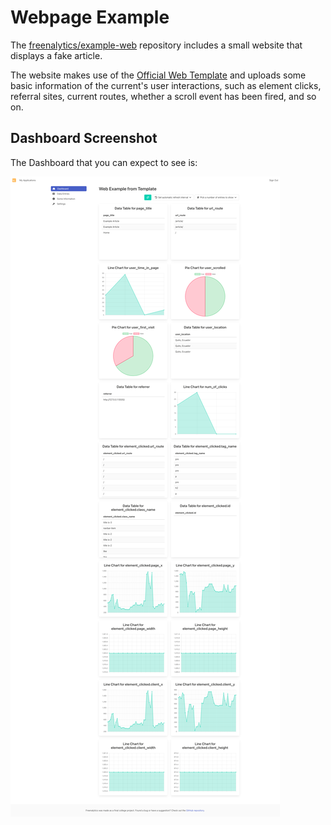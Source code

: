 # Webpage Example

The [freenalytics/example-web](https://github.com/freenalytics/example-web) repository includes a small website that displays
a fake article.

The website makes use of the [Official Web Template](../official-templates/web-template.md) and uploads some basic information
of the current's user interactions, such as element clicks, referral sites, current routes, whether a scroll event has been
fired, and so on.

## Dashboard Screenshot

The Dashboard that you can expect to see is:

![dashboard](../assets/home/web_example.png)
